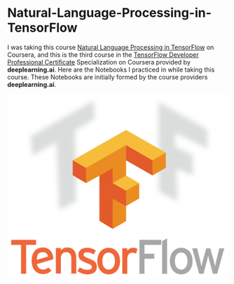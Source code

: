 # Natural-Language-Processing-in-TensorFlow

I was taking this course [Natural Language Processing in TensorFlow](https://www.coursera.org/learn/natural-language-processing-tensorflow) on Coursera, and this is the third course in the [TensorFlow Developer Professional Certificate](https://www.coursera.org/professional-certificates/tensorflow-in-practice) Specialization on Coursera provided by **deeplearning.ai**. Here are the Notebooks I practiced in while taking this course. These Notebooks are initially formed by the course providers **deeplearning.ai**.

<img src="TensorFlowLogo.svg_.png">

